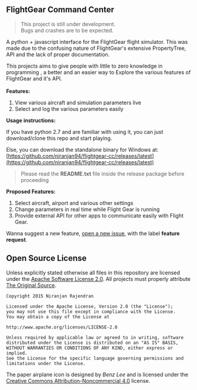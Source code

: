 ## FlightGear Command Center ##

> This project is still under development.<br>
> Bugs and crashes are to be expected.

A python + javascript interface for the FlightGear flight simulator. This was made due to the confusing nature of FlightGear's extensive PropertyTree, API and the lack of proper documentation.

This projects aims to give people with little to zero knowledge in programming , a better and an easier way to Explore the various features of FlightGear and it's API.
<br>
<br>
**Features:**

1. View various aircraft and simulation parameters live
2. Select and log the various parameters easily


**Usage instructions:**

If you have python 2.7 and are familiar with using it, you can just download/clone this repo and start playing.

Else, you can download the standalone binary for Windows at:<br>
[https://github.com/niranjan94/flightgear-cc/releases/latest](https://github.com/niranjan94/flightgear-cc/releases/latest)

> Please read the **README.txt** file inside the release package before proceeding


**Proposed Features:**

1. Select aircraft, airport and various other settings
2. Change parameters in real time while Flight Gear is running
3. Provide external API for other apps to communicate easily with Flight Gear.

Wanna suggest a new feature, [open a new issue](https://github.com/niranjan94/flightgear-cc/issues/new), with the label **feature request**.


## Open Source License ##

Unless explicitly stated otherwise all files in this repository are licensed under the [Apache Software License 2.0](http://choosealicense.com/licenses/apache-2.0/). All projects must properly attribute [The Original Source](https://github.com/niranjan94/flightgear-cc).
    
    Copyright 2015 Niranjan Rajendran
    
    Licensed under the Apache License, Version 2.0 (the "License");
    you may not use this file except in compliance with the License.
    You may obtain a copy of the License at
    
    http://www.apache.org/licenses/LICENSE-2.0
    
    Unless required by applicable law or agreed to in writing, software
    distributed under the License is distributed on an "AS IS" BASIS,
    WITHOUT WARRANTIES OR CONDITIONS OF ANY KIND, either express or implied.
    See the License for the specific language governing permissions and
    limitations under the License.


The paper airplane icon is designed by *Benz Lee* and is licensed under the [Creative Commons Attribution-Noncommercial 4.0](http://creativecommons.org/licenses/by-nc/4.0/) license.